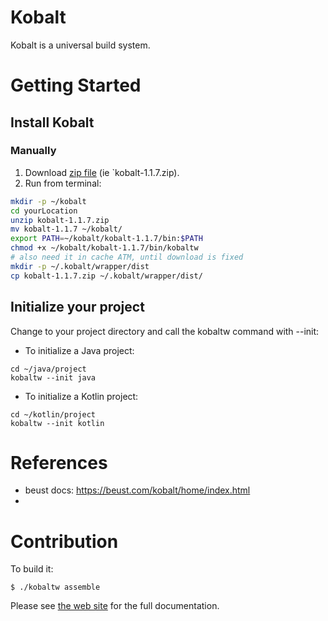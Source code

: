 # Kobalt

Kobalt is a universal build system.

# Getting Started

## Install Kobalt
### Manually
1. Download [zip file](https://github.com/oshai/kobalt/releases/latest) (ie `kobalt-1.1.7.zip).
2. Run from terminal:
```bash
mkdir -p ~/kobalt
cd yourLocation
unzip kobalt-1.1.7.zip
mv kobalt-1.1.7 ~/kobalt/
export PATH=~/kobalt/kobalt-1.1.7/bin:$PATH
chmod +x ~/kobalt/kobalt-1.1.7/bin/kobaltw
# also need it in cache ATM, until download is fixed
mkdir -p ~/.kobalt/wrapper/dist
cp kobalt-1.1.7.zip ~/.kobalt/wrapper/dist/
```

## Initialize your project

Change to your project directory and call the kobaltw command with --init:
- To initialize a Java project:
```
cd ~/java/project
kobaltw --init java
```
- To initialize a Kotlin project:
```
cd ~/kotlin/project
kobaltw --init kotlin
```

# References

- beust docs: https://beust.com/kobalt/home/index.html
- 
# Contribution 
To build it:

```
$ ./kobaltw assemble
```

Please see [the web site](http://beust.com/kobalt/) for the full documentation.

